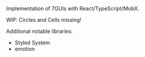 Implementation of 7GUIs with React/TypeScript/MobX.

WIP: Circles and Cells missing!

Additional notable libraries:

- Styled System
- emotion